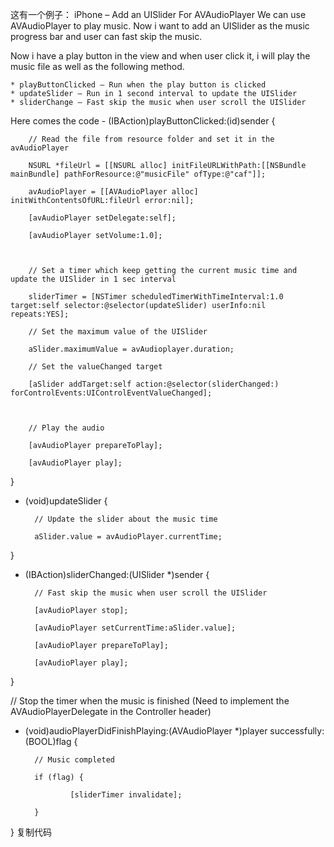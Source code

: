 这有一个例子：
iPhone – Add an UISlider For AVAudioPlayer
We can use AVAudioPlayer to play music. Now i want to add an UISlider as the music progress bar and user can fast skip the music.

Now i have a play button in the view and when user click it, i will play the music file as well as the following method.

    * playButtonClicked – Run when the play button is clicked
    * updateSlider – Run in 1 second interval to update the UISlider
    * sliderChange – Fast skip the music when user scroll the UISlider

Here comes the code - (IBAction)playButtonClicked:(id)sender {

        // Read the file from resource folder and set it in the avAudioPlayer

        NSURL *fileUrl = [[NSURL alloc] initFileURLWithPath:[[NSBundle mainBundle] pathForResource:@"musicFile" ofType:@"caf"]];

        avAudioPlayer = [[AVAudioPlayer alloc] initWithContentsOfURL:fileUrl error:nil];

        [avAudioPlayer setDelegate:self];

        [avAudioPlayer setVolume:1.0];



        // Set a timer which keep getting the current music time and update the UISlider in 1 sec interval

        sliderTimer = [NSTimer scheduledTimerWithTimeInterval:1.0 target:self selector:@selector(updateSlider) userInfo:nil repeats:YES];

        // Set the maximum value of the UISlider

        aSlider.maximumValue = avAudioplayer.duration;

        // Set the valueChanged target

        [aSlider addTarget:self action:@selector(sliderChanged:) forControlEvents:UIControlEventValueChanged];



        // Play the audio

        [avAudioPlayer prepareToPlay];

        [avAudioPlayer play];

}



- (void)updateSlider {

        // Update the slider about the music time

        aSlider.value = avAudioPlayer.currentTime;

}



- (IBAction)sliderChanged:(UISlider *)sender {

        // Fast skip the music when user scroll the UISlider

        [avAudioPlayer stop];

        [avAudioPlayer setCurrentTime:aSlider.value];

        [avAudioPlayer prepareToPlay];

        [avAudioPlayer play];

}



// Stop the timer when the music is finished (Need to implement the AVAudioPlayerDelegate in the Controller header)

- (void)audioPlayerDidFinishPlaying:(AVAudioPlayer *)player successfully:(BOOL)flag {

        // Music completed

        if (flag) {

                [sliderTimer invalidate];

        }

}
复制代码
